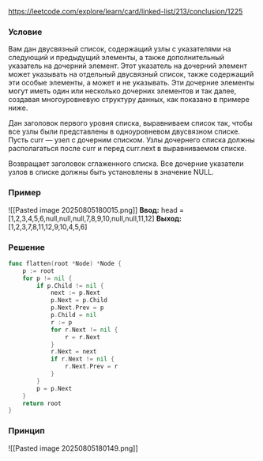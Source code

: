 https://leetcode.com/explore/learn/card/linked-list/213/conclusion/1225
### Условие
Вам дан двусвязный список, содержащий узлы с указателями на следующий и предыдущий элементы, а также дополнительный указатель на дочерний элемент. Этот указатель на дочерний элемент может указывать на отдельный двусвязный список, также содержащий эти особые элементы, а может и не указывать. Эти дочерние элементы могут иметь один или несколько дочерних элементов и так далее, создавая многоуровневую структуру данных, как показано в примере ниже.

Дан заголовок первого уровня списка, выравниваем список так, чтобы все узлы были представлены в одноуровневом двусвязном списке. Пусть curr — узел с дочерним списком. Узлы дочернего списка должны располагаться после curr и перед curr.next в выравниваемом списке.

Возвращает заголовок сглаженного списка. Все дочерние указатели узлов в списке должны быть установлены в значение NULL.

 
### Пример

![[Pasted image 20250805180015.png]]
**Ввод:** head = [1,2,3,4,5,6,null,null,null,7,8,9,10,null,null,11,12]
**Выход:** [1,2,3,7,8,11,12,9,10,4,5,6]
### Решение

```go
func flatten(root *Node) *Node {
    p := root
    for p != nil {
        if p.Child != nil {
            next := p.Next
            p.Next = p.Child
            p.Next.Prev = p
            p.Child = nil
            r := p
            for r.Next != nil {
                r = r.Next
            }
            r.Next = next
            if r.Next != nil {
                r.Next.Prev = r
            }
        }
        p = p.Next
    }
    return root
}
```

### Принцип

![[Pasted image 20250805180149.png]]